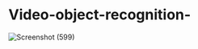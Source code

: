 # Video-object-recognition-

![Screenshot (599)](https://user-images.githubusercontent.com/54431128/90915273-12d0de80-e401-11ea-86e5-69bbf062c8b4.png)
